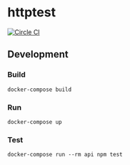 # httptest

[![Circle CI](https://circleci.com/gh/svagi/httptest.svg?style=shield)](https://circleci.com/gh/svagi/httptest)

## Development

### Build
```
docker-compose build
```

### Run
```
docker-compose up
```

### Test
```
docker-compose run --rm api npm test
```
